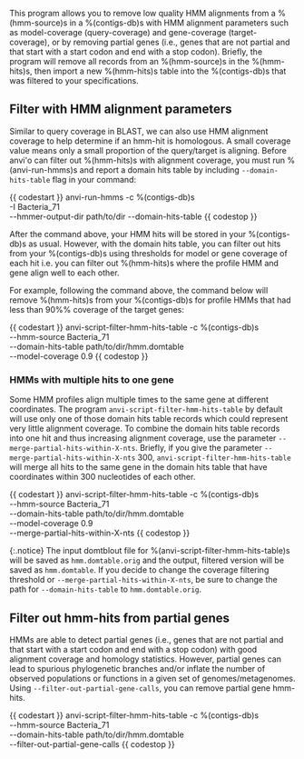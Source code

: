 This program allows you to remove low quality HMM alignments from a %(hmm-source)s in a %(contigs-db)s with HMM alignment parameters such as model-coverage (query-coverage) and gene-coverage (target-coverage), or by removing partial genes (i.e., genes that are not partial and that start with a start codon and end with a stop codon). Briefly, the program will remove all records from an %(hmm-source)s in the %(hmm-hits)s, then import a new %(hmm-hits)s table into the %(contigs-db)s that was filtered to your specifications.

## Filter with HMM alignment parameters

Similar to query coverage in BLAST, we can also use HMM alignment coverage to help determine if an hmm-hit is homologous. A small coverage value means only a small proportion of the query/target is aligning. Before anvi'o can filter out %(hmm-hits)s with alignment coverage, you must run %(anvi-run-hmms)s and report a domain hits table by including `--domain-hits-table` flag in your command:

{{ codestart }}
anvi-run-hmms -c %(contigs-db)s \
              -I Bacteria_71 \
              --hmmer-output-dir path/to/dir
              --domain-hits-table
{{ codestop }}

After the command above, your HMM hits will be stored in your %(contigs-db)s as usual. However, with the domain hits table, you can filter out hits from your %(contigs-db)s using thresholds for model or gene coverage of each hit i.e. you can filter out %(hmm-hits)s where the profile HMM and gene align well to each other.

For example, following the command above, the command below will remove %(hmm-hits)s from your %(contigs-db)s for profile HMMs that had less than 90%% coverage of the target genes:

{{ codestart }}
anvi-script-filter-hmm-hits-table -c %(contigs-db)s \
                                  --hmm-source Bacteria_71 \
                                  --domain-hits-table path/to/dir/hmm.domtable \
                                  --model-coverage 0.9
{{ codestop }}

### HMMs with multiple hits to one gene

Some HMM profiles align multiple times to the same gene at different coordinates. The program `anvi-script-filter-hmm-hits-table` by default will use only one of those domain hits table records which could represent very little alignment coverage. To combine the domain hits table records into one hit and thus increasing alignment coverage, use the parameter `--merge-partial-hits-within-X-nts`. Briefly, if you give the parameter `--merge-partial-hits-within-X-nts` 300, `anvi-script-filter-hmm-hits-table` will merge all hits to the same gene in the domain hits table that have coordinates within 300 nucleotides of each other.  

{{ codestart }}
anvi-script-filter-hmm-hits-table -c %(contigs-db)s \
                                  --hmm-source Bacteria_71 \
                                  --domain-hits-table path/to/dir/hmm.domtable \
                                  --model-coverage 0.9 \
                                  --merge-partial-hits-within-X-nts
{{ codestop }}

{:.notice}
The input domtblout file for %(anvi-script-filter-hmm-hits-table)s will be saved as `hmm.domtable.orig` and the output, filtered version will be saved as `hmm.domtable`. If you decide to change the coverage filtering threshold or `--merge-partial-hits-within-X-nts`, be sure to change the path for `--domain-hits-table`  to `hmm.domtable.orig`.

## Filter out hmm-hits from partial genes

HMMs are able to detect partial genes (i.e., genes that are not partial and that start with a start codon and end with a stop codon) with good alignment coverage and homology statistics. However, partial genes can lead to spurious phylogenetic branches and/or inflate the number of observed populations or functions in a given set of genomes/metagenomes. Using `--filter-out-partial-gene-calls`, you can remove partial gene hmm-hits.

{{ codestart }}
anvi-script-filter-hmm-hits-table -c %(contigs-db)s \
                                  --hmm-source Bacteria_71 \
                                  --domain-hits-table path/to/dir/hmm.domtable \
                                  --filter-out-partial-gene-calls
{{ codestop }}